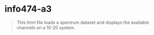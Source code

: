 # info474-a3

> This html file loads a spectrum dataset and displays the available channels on a 10-20 system.
